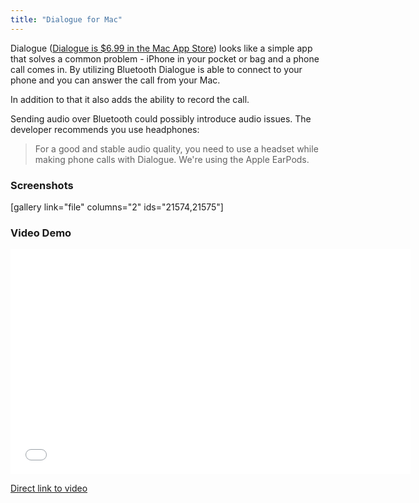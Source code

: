 ```yaml
---
title: "Dialogue for Mac"
---
```

<p>Dialogue (<a href="http://target.georiot.com/Proxy.ashx?tsid=528&GR_URL=https%253A%252F%252Fitunes.apple.com%252Fus%252Fapp%252Fdialogue%252Fid668273079%253Fmt%253D12%2526uo%253D4%2526partnerId%253D30" target="itunes_store">Dialogue is $6.99 in the Mac App Store</a>) looks like a simple app that solves a common problem - iPhone in your pocket or bag and a phone call comes in. By utilizing Bluetooth Dialogue is able to connect to your phone and you can answer the call from your Mac.</p>
<p>In addition to that it also adds the ability to record the call.</p>
<p>Sending audio over Bluetooth could possibly introduce audio issues. The developer recommends you use headphones:</p>
<blockquote><p>
  For a good and stable audio quality, you need to use a headset while making phone calls with Dialogue. We're using the Apple EarPods.
</p></blockquote>
<h3>Screenshots</h3>
<p>[gallery link="file" columns="2" ids="21574,21575"]</p>
<h3>Video Demo</h3>
<p><iframe width="640" height="360" src="//www.youtube.com/embed/RG7nugRPR6w" frameborder="0" allowfullscreen></iframe></p>
<p><a href="http://youtu.be/RG7nugRPR6w">Direct link to video</a></p>
